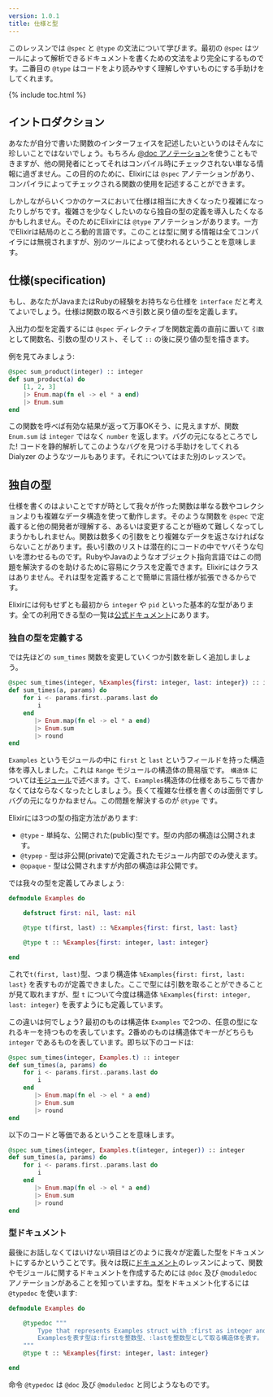 ```yaml
---
version: 1.0.1
title: 仕様と型
---
```


このレッスンでは `@spec` と `@type` の文法について学びます。最初の `@spec` はツールによって解析できるドキュメントを書くための文法をより完全にするものです。二番目の `@type` はコードをより読みやすく理解しやすいものにする手助けをしてくれます。

{% include toc.html %}

## イントロダクション

あなたが自分で書いた関数のインターフェイスを記述したいというのはそんなに珍しいことではないでしょう。もちろん [@doc アノテーション](../../basics/documentation)を使うこともできますが、他の開発者にとってそれはコンパイル時にチェックされない単なる情報に過ぎません。この目的のために、Elixirには `@spec` アノテーションがあり、コンパイラによってチェックされる関数の使用を記述することができます。

しかしながらいくつかのケースにおいて仕様は相当に大きくなったり複雑になったりしがちです。複雑さを少なくしたいのなら独自の型の定義を導入したくなるかもしれません。そのためにElixirには `@type` アノテーションがあります。一方でElixirは結局のところ動的言語です。このことは型に関する情報は全てコンパイラには無視されますが、別のツールによって使われるということを意味します。

## 仕様(specification)

もし、あなたがJavaまたはRubyの経験をお持ちなら仕様を `interface` だと考えてよいでしょう。仕様は関数の取るべき引数と戻り値の型を定義します。

入出力の型を定義するには `@spec` ディレクティブを関数定義の直前に置いて `引数` として関数名、引数の型のリスト、そして `::` の後に戻り値の型を描きます。

例を見てみましょう:

```elixir
@spec sum_product(integer) :: integer
def sum_product(a) do
    [1, 2, 3]
    |> Enum.map(fn el -> el * a end)
    |> Enum.sum
end
```

この関数を呼べば有効な結果が返って万事OKそう、に見えますが、関数 `Enum.sum` は `integer` ではなく `number` を返します。バグの元になるところでした! コードを静的解析してこのようなバグを見つける手助けをしてくれる Dialyzer のようなツールもあります。それについてはまた別のレッスンで。

## 独自の型

仕様を書くのはよいことですが時として我々が作った関数は単なる数やコレクションよりも複雑なデータ構造を使って動作します。そのような関数を `@spec` で定義すると他の開発者が理解する、あるいは変更することが極めて難しくなってしまうかもしれません。関数は数多くの引数をとり複雑なデータを返さなければならないことがあります。長い引数のリストは潜在的にコードの中でヤバそうな匂いを漂わせるものです。RubyやJavaのようなオブジェクト指向言語ではこの問題を解決するのを助けるために容易にクラスを定義できます。Elixirにはクラスはありません。それは型を定義することで簡単に言語仕様が拡張できるからです。

Elixirには何もせずとも最初から `integer` や `pid` といった基本的な型があります。全ての利用できる型の一覧は[公式ドキュメント](https://hexdocs.pm/elixir/typespecs.html#types-and-their-syntax)にあります。

### 独自の型を定義する

では先ほどの `sum_times` 関数を変更していくつか引数を新しく追加しましょう。

```elixir
@spec sum_times(integer, %Examples{first: integer, last: integer}) :: integer
def sum_times(a, params) do
    for i <- params.first..params.last do
        i
    end
       |> Enum.map(fn el -> el * a end)
       |> Enum.sum
       |> round
end
```

`Examples` というモジュールの中に `first` と `last` というフィールドを持った構造体を導入しました。これは `Range` モジュールの構造体の簡易版です。 `構造体` については[モジュール](../../basics/modules/#structs)で述べます。さて、`Examples`構造体の仕様をあちこちで書かなくてはならなくなったとしましょう。長くて複雑な仕様を書くのは面倒ですしバグの元になりかねません。この問題を解決するのが `@type` です。

Elixirには3つの型の指定方法があります:

  - `@type` - 単純な、公開された(public)型です。型の内部の構造は公開されます。
  - `@typep` - 型は非公開(private)で定義されたモジュール内部でのみ使えます。
  - `@opaque` - 型は公開されますが内部の構造は非公開です。

では我々の型を定義してみましょう:

```elixir
defmodule Examples do

    defstruct first: nil, last: nil

    @type t(first, last) :: %Examples{first: first, last: last}

    @type t :: %Examples{first: integer, last: integer}

end
```

これで`t(first, last)`型、つまり構造体 `%Examples{first: first, last: last}` を表すものが定義できました。ここで型には引数を取ることができることが見て取れますが、型 `t` について今度は構造体 `%Examples{first: integer, last: integer}` を表すようにも定義しています。

この違いは何でしょう? 最初のものは構造体 `Examples` で2つの、任意の型になれるキーを持つものを表しています。2番めのものは構造体でキーがどちらも `integer` であるものを表しています。即ち以下のコードは:

```elixir
@spec sum_times(integer, Examples.t) :: integer
def sum_times(a, params) do
    for i <- params.first..params.last do
        i
    end
       |> Enum.map(fn el -> el * a end)
       |> Enum.sum
       |> round
end
```

以下のコードと等価であるということを意味します。

```elixir
@spec sum_times(integer, Examples.t(integer, integer)) :: integer
def sum_times(a, params) do
    for i <- params.first..params.last do
        i
    end
       |> Enum.map(fn el -> el * a end)
       |> Enum.sum
       |> round
end
```

### 型ドキュメント

最後にお話しなくてはいけない項目はどのように我々が定義した型をドキュメントにするかということです。我々は既に[ドキュメント](../../basics/documentation)のレッスンによって、関数やモジュールに関するドキュメントを作成するためには `@doc` 及び `@moduledoc` アノテーションがあることを知っていますね。型をドキュメント化するには `@typedoc` を使います:

```elixir
defmodule Examples do

    @typedoc """
        Type that represents Examples struct with :first as integer and :last as integer.
        Examplesを表す型は:firstを整数型、:lastを整数型として取る構造体を表す。
    """
    @type t :: %Examples{first: integer, last: integer}

end
```

命令 `@typedoc` は `@doc` 及び `@moduledoc` と同じようなものです。
